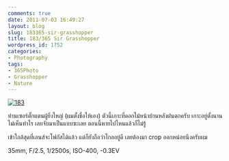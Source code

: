 ```yaml
---
comments: true
date: 2011-07-03 16:49:27
layout: blog
slug: 183365-sir-grasshopper
title: 183/365 Sir Grasshopper
wordpress_id: 1752
categories:
- Photography
tags:
- 365Photo
- Grasshopper
- Nature
---
```


[![183](http://files.armno.in.th/uploads/2011/07/183_thumb.jpg)](http://files.armno.in.th/uploads/2011/07/183.jpg)

ท่านเซอร์ตั๊กแตนผู้ยิ่งใหญ่ (ผมตั้งชื่อให้เอง) ตัวนี้เกาะที่ดอกไม้หน้าบ้านหลังฝนตกครับ เกาะอยู่ตั้งนานไม่เห็นทำไร เลยจับมาเป็นแบบซะเลย ตอนนี้หายไปไหนแล้วก็ไม่รู้

เข้าใกล้สุดที่เลนส์จะโฟกัสได้แล้ว แต่ก็ยังถือว่าไกลอยู่ดี เลยต้องมา crop ออกหน่อยนึงครับผม

35mm, F/2.5, 1/2500s, ISO-400, -0.3EV
